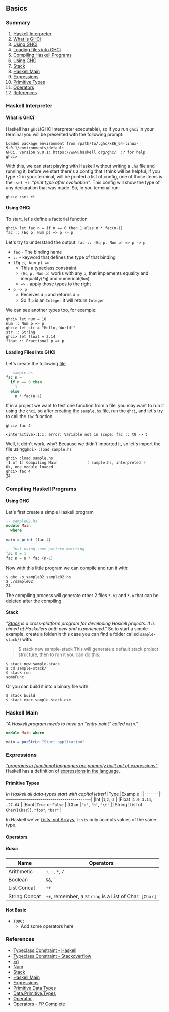 ## Basics

### Summary
1. [Haskell Interpreter](#haskell-interpreter)
  1. [What is GHCi](#what-is-ghci)
  2. [Using GHCi](#using-ghci)
  3. [Loading files into GHCi](#loading-files-into-ghci)
2. [Compiling Haskell Programs](#compiling-haskell-programs)
  1. [Using GHC](#using-ghc)
  2. [Stack](#stack)
3. [Haskell Main](#haskell-main)
4. [Expressions](#expressions)
  1. [Primitive Types](#primitive-types)
  2. [Operators](#operators)
9. [References](#references)

### Haskell Interpreter

#### What is GHCi
Haskell has `ghci`(GHC Interpreter executable), so if you run `ghci` in your terminal you will be presented with the following prompt:
```shell
Loaded package environment from /path/to/.ghc/x86_64-linux-9.0.1/environments/default
GHCi, version 9.0.1: https://www.haskell.org/ghc/  :? for help
ghci> 
```
With this, we can start playing with Haskell without writing a `.hs` file and running it, before we start there's a config that I think will be helpful, if you type `:?` in your terminal, will be printed a list of config, one of those items is the `:set +t`: _"print type after evaluation"_. This config will show the type of any declaration that was made.
So, in you terminal run:
```shell
ghci> :set +t
```

#### Using GHCi
To start, let's define a factorial function
```shell
ghci> let fac n = if n == 0 then 1 else n * fac(n-1)
fac :: (Eq p, Num p) => p -> p
```
Let's try to understand the output: `fac :: (Eq p, Num p) => p -> p`
- `fac` - The binding name
- `::` - keyword that defines the type of that binding
- `(Eq p, Num p) =>`
  - This a typeclass constraint
  - `(Eq p, Num p)` works with any `p`, that implements equality and inequality(`Eq`) and numerical(`Num`)
  - `=>` - apply those types to the right
- `p -> p`
  - Receives a `p` and returns a `p`
  - So if `p` is an `Integer` it will return `Integer`

We can see another types too, for example:
```shell
ghci> let num = 10
num :: Num p => p
ghci> let str = "Hello, World!"
str :: String
ghci> let float = 3.14
float :: Fractional p => p
```

#### Loading Files into GHCi
Let's create the following [file](./sample.hs)
```haskell
-- sample.hs
fac n = 
  if n == 0 then
    1
  else
    n * fac(n-1)
```

If in a project we want to test one function from a file, you may want to run it using the `ghci`, so after creating the `sample.hs` file, run the `ghci`, and let's try to call the `fac` function
```shell
ghci> fac 4

<interactive>:1:1: error: Variable not in scope: fac :: t0 -> t
```

Well, it didn't work, why? Because we didn't imported it, so let's import the file using`ghci> :load sample.hs`
```shell
ghci> :load sample.hs 
[1 of 1] Compiling Main             ( sample.hs, interpreted )
Ok, one module loaded.
ghci> fac 4
24
```

### Compiling Haskell Programs

#### Using GHC
Let's first create a simple Haskell program
```haskell
-- sample02.hs
module Main
  where

main = print (fac 4)

-- Just using some pattern matching
fac 0 = 1
fac n = n * fac (n-1)
```

Now with this little program we can compile and run it with:
```shell
$ ghc -o sample02 sample02.hs
$ ./sample02
24
```

The compiling process will generate other 2 files `*.h1` and `*.o` that can be deleted after the compiling.

#### Stack
_"[Stack](https://docs.haskellstack.org/en/stable/README/) is a cross-platform program for developing Haskell projects. It is aimed at Haskellers both new and experienced."_
So to start a simple example, create a folder(in this case you can find a folder called `sample-stack/`) with:
> $ stack new sample-stack
This will generate a default stack project structure, then to run it you can do this:
```shell
$ stack new sample-stack
$ cd sample-stack/
$ stack run
someFunc
```

Or you can build it into a binary file with:
```shell
$ stack build
$ stack exec sample-stack-exe
```

### Haskell Main
_"A Haskell program needs to have an \"entry point\" called `main`."_
```haskell
module Main where

main = putStrLn "Start application"
```

### Expressions
[_"programs in functional languages are primarily built out of expressions"_](https://cs3110.github.io/textbook/chapters/basics/expressions.html#:~:text=programs%20in%20functional%20languages%20are%20primarily%20built%20out%20of%20expressions), Haskell has a definition of [expressions in the language](https://www.haskell.org/onlinereport/haskell2010/haskellch3.html). 

#### Primitive Types
_In Haskell all data-types start with capital letter!_
|Type   |Example                                    |
|-------|-------------------------------------------|
|Int    |`1`,`2`,`-3`                               |
|Float  |`1.0`, `3.14`, `-27.64`                    |
|Bool   |`True` or `False`                          |
|Char   |`'a'`, `'b'`, `'\t'`                       |
|String |List of `Char`(`[Char]`), `"foo"`, `"bar"` |

In Haskell we've [Lists, not Arrays](https://www.vacationlabs.com/haskell/basic-types-and-functions.html#lists-not-arrays), `Lists` only accepts values of the same type.

#### Operators

##### Basic
|Name         |Operators                                                 |
|-------------|----------------------------------------------------------|
|Arithmetic   |`+`, `-`, `*`, `/`                                        |
|Boolean      |`&&`, `||`, `==`, `/=`(different), `not`(boolean negation)|
|List Concat  |`++`                                                      |
|String Concat|`++`, remember, a `String` is a List of Char: `[Char]`    |

#### Not Basic
- `TODO:`
  - Add some operators here

### References
- [Typeclass Constraint - Haskell](https://en.wikibooks.org/wiki/Haskell/Classes_and_types)
- [Typeclass Constraint - Stackoverflow](https://stackoverflow.com/questions/9142731/what-does-the-symbol-mean-in-haskell)
- [Eq](https://hackage.haskell.org/package/base-4.16.0.0/docs/Data-Eq.html)
- [Num](https://hackage.haskell.org/package/base-4.16.0.0/docs/GHC-Num.html)
- [Stack](https://docs.haskellstack.org/en/stable/README/)
- [Haskell Main](https://typeclasses.com/beginner-crash-course/main)
- [Expressions](https://www.haskell.org/onlinereport/haskell2010/haskellch3.html)
- [Primitive Data Types](https://www.vacationlabs.com/haskell/basic-types-and-functions.html)
- [Data.Primitive.Types](https://hackage.haskell.org/package/primitive-0.7.3.0/docs/Data-Primitive-Types.html)
- [Operator](https://imada.sdu.dk/~rolf/Edu/DM22/F06/haskell-operatorer.pdf)
- [Operators - FP Complete](https://www.fpcomplete.com/haskell/tutorial/operators/)
